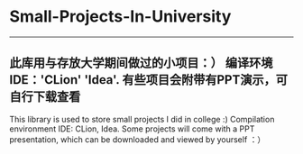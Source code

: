 # Small-Projects-In-University
------------------------------
  此库用与存放大学期间做过的小项目：）
  编译环境IDE：'CLion' 'Idea'.
  有些项目会附带有PPT演示，可自行下载查看
------------------------------
  This library is used to store small projects I did in college :)
  Compilation environment IDE: CLion, Idea.
  Some projects will come with a PPT presentation, which can be downloaded and viewed by yourself ：）

